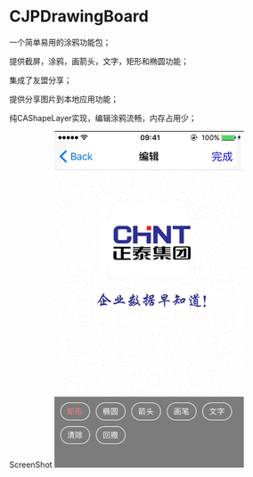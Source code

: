 # CJPDrawingBoard
一个简单易用的涂鸦功能包；

提供截屏，涂鸦，画箭头，文字，矩形和椭圆功能；

集成了友盟分享；

提供分享图片到本地应用功能；

纯CAShapeLayer实现，编辑涂鸦流畅，内存占用少；

ScreenShot
![image](https://github.com/yuanlingqi/CJPDrawingBoard/blob/master/%E6%B6%82%E9%B8%A6.gif)

